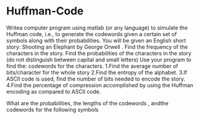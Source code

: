# Huffman-Code


Writea computer program using matlab (or any language) to simulate the Huffman code, i.e., to generate the codewords given a certain set of symbols along with their probabilities.
You will be given an English short story: Shooting an Elephant by George Orwell . Find the frequency of the characters in the story.
Find the probabilities of the characters in the story (do not distinguish between capital and small letters)
Use your program to find the: codewords for the characters.
  1.Find the average number of bits/character for the whole story
  2.Find the entropy of the alphabet.
  3.If ASCII code is used, find the number of bits needed to encode the
  story.
  4.Find the percentage of compression accomplished by using the Huffman encoding as compared to ASCII code.
  
 What are the probabilities, the lengths of the codewords , andthe codewords for the following symbols

